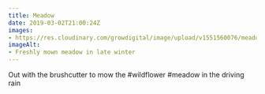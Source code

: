 ```yaml
---
title: Meadow
date: 2019-03-02T21:00:24Z
images: 
- https://res.cloudinary.com/growdigital/image/upload/v1551560076/meadow-6CC1CCFE.jpg
imageAlt: 
- Freshly mown meadow in late winter
---
```


Out with the brushcutter to mow the #wildflower #meadow in the driving rain
